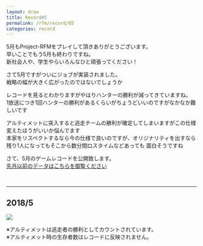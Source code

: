 ```yaml
---
layout: draw
title: Record#5
permalink: /rfm/record/05
categories: record
---
```


5月もProject-RFMをプレイして頂きありがとうございます。<br>
早いことでもう5月も終わりですね。<br>
新社会人や、学生やらいろんなひと頑張ってください！<br>


さて5月ですがついにジョブが実装されました。<br>
戦略の幅が大きく広がったのではないでしょうか<br>

レコードを見るとわかりますがやはりハンターの勝利が減ってきていますね。<br>
1放送につき1回ハンターの勝利があるくらいがちょうどいいのですがなかなか難しいです<br>


アルティメットに突入すると逃走チームの勝利が確定してしまいますがこの仕様変えたほうがいいか悩んでます<br>
本家をリスペクトするなら今の仕様で良いのですが、オリジナリティを出すなら残り1人になってもそこから数分間ロスタイムなどあっても
面白そうですね<br>



さて、5月のゲームレコードを公開致します。<br>
[先月以前のデータはこちらを御覧ください]({{site.baseurl}}/categories/#record) <br>


  
  
----------------------------------------  
## 2018/5
<img src="{{site.baseurl}}/public/images/record/201805.png"><br>

※アルティメットは逃走者の勝利としてカウントされています。<br>
※アルティメット時の生存者数はレコードに反映されません。<br>
